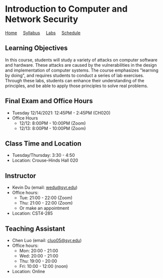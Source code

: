 # Introduction to Computer and Network Security

[Home](./index.md) &nbsp;&nbsp;&nbsp; [Syllabus](./syllabus.md)  &nbsp;&nbsp;&nbsp; [Labs](./labs.md) &nbsp;&nbsp;&nbsp; [Schedule](./schedule.md)

## Learning Objectives

In this course, students will study a variety of attacks on computer software
and hardware. These attacks are caused by the vulnerabilities in the design and
implementation of computer systems. The course emphasizes "learning by doing",
and requires students to conduct a series of lab exercises. Through these labs,
students can enhance their understanding of the principles, and be able to
apply those principles to solve real problems.


## Final Exam and Office Hours 
  - Tuesday 12/14/2021: 12:45PM - 2:45PM (CH020)
  - Office Hours
      - 12/12: 8:00PM - 10:00PM (Zoom)
      - 12/13: 8:00PM - 10:00PM (Zoom)

## Class Time and Location
  - Tuesday/Thursday: 3:30 - 4:50
  - Location: Crouse-Hinds Hall 020


## Instructor
  - Kevin Du (email: wedu@syr.edu)
  - Office hours: 
      - Tue: 21:00 - 22:00 (Zoom)
      - Thu: 21:00 - 22:00 (Zoom)
      - Or make an appointment
  - Location: CST4-285

## Teaching Assistant

  - Chen Luo (email: cluo05@syr.edu)
  - Office hours:
      - Mon: 20:00 - 21:00
      - Wed: 20:00 - 21:00 
      - Thu: 19:00 - 20:00 
      - Fri: 10:00 - 12:00 (noon) 
  - Location: Online 


